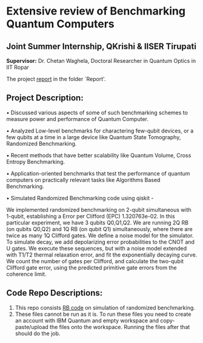 # **Extensive review of Benchmarking Quantum Computers**
## **Joint Summer Internship, QKrishi & IISER Tirupati** 

**Supervisor:** Dr. Chetan Waghela, Doctoral Researcher in Quantum Optics in IIT Ropar

The project [report](https://github.com/SoumikSamanta10/Extensive-review-of-Benchmarking-Quantum-Computers/blob/01e96c706db0cdb0acfb89ff6e5fdfd19540852f/Extensive%20review%20of%20benchmarking%20quantum%20computers_compressed.pdf) in the folder `Report'.

## **Project Description:**

•	Discussed various aspects of some of such benchmarking schemes to measure power and performance of Quantum Computer.

•	Analyzed Low-level benchmarks for charactering few-qubit devices, or a few qubits at a time in a large device like Quantum State Tomography, Randomized Benchmarking.

•	Recent methods that have better scalability like Quantum Volume, Cross Entropy Benchmarking.

•	Application-oriented benchmarks that test the performance of quantum computers on practically relevant tasks like Algorithms Based Benchmarking.

•	Simulated Randomized Benchmarking code using qiskit - 

We implemented randomized benchmarking on 2-qubit simultaneous with 1-qubit, establishing a Error per Clifford (EPC) 1.320763e-02. In this particular experiment, we have 3 qubits Q0,Q1,Q2. We are running 2Q RB (on qubits Q0,Q2) and 1Q RB (on qubit Q1) simultaneously, where there are twice as many 1Q Clifford gates. We define a noise model for the simulator. To simulate decay, we add depolarizing error probabilities to the CNOT and U gates.  We execute these sequences, but with a noise model extended with T1/T2 thermal relaxation error, and fit the exponentially decaying curve. We count the number of gates per Clifford, and calculate the two-qubit Clifford gate error, using the predicted primitive gate errors from the coherence limit.


## **Code Repo Descriptions:**
1) This repo consists [RB code](https://github.com/SoumikSamanta10/Extensive-review-of-Benchmarking-Quantum-Computers/blob/e9c73d4670a607cfbcf1873929a24a00ef45ddc4/RB%20code.ipynb) on simulation of randomized benchmarking.
2) These files cannot be run as it is. To run these files you need to create an account with IBM Quantum and empty workspace and copy-paste/upload the files onto the workspace. Running the files after that should do the job.



